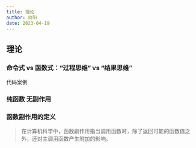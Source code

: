 ```yaml
---
title: 理论
author: 向阳
date: 2023-04-19
---
```


## 理论

### 命令式 vs 函数式：“过程思维” vs “结果思维”

代码案例

### 纯函数 无副作用

### 函数副作用的定义

> 在计算机科学中，函数副作用指当调用函数时，除了返回可能的函数值之外，还对主调用函数产生附加的影响。
